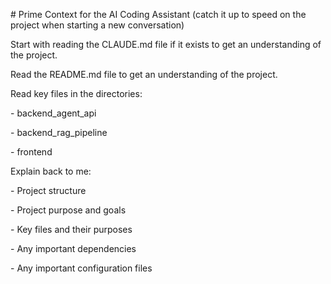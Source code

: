 \# Prime Context for the AI Coding Assistant (catch it up to speed on the project when starting a new conversation)



Start with reading the CLAUDE.md file if it exists to get an understanding of the project.



Read the README.md file to get an understanding of the project.



Read key files in the directories:

\- backend\_agent\_api

\- backend\_rag\_pipeline

\- frontend



Explain back to me:

\- Project structure

\- Project purpose and goals

\- Key files and their purposes

\- Any important dependencies

\- Any important configuration files

